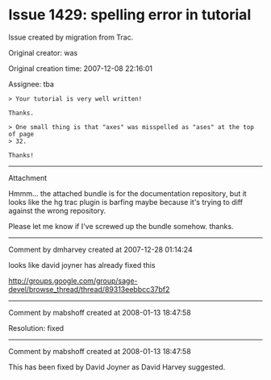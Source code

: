 # Issue 1429: spelling error in tutorial

Issue created by migration from Trac.

Original creator: was

Original creation time: 2007-12-08 22:16:01

Assignee: tba


```
> Your tutorial is very well written!

Thanks. 

> One small thing is that "axes" was misspelled as "ases" at the top of page
> 32.

Thanks!
```



---

Attachment

Hmmm... the attached bundle is for the documentation repository, but it looks like the hg trac plugin is barfing maybe because it's trying to diff against the wrong repository.

Please let me know if I've screwed up the bundle somehow. thanks.


---

Comment by dmharvey created at 2007-12-28 01:14:24

looks like david joyner has already fixed this

http://groups.google.com/group/sage-devel/browse_thread/thread/89313eebbcc37bf2


---

Comment by mabshoff created at 2008-01-13 18:47:58

Resolution: fixed


---

Comment by mabshoff created at 2008-01-13 18:47:58

This has been fixed by David Joyner as David Harvey suggested.
